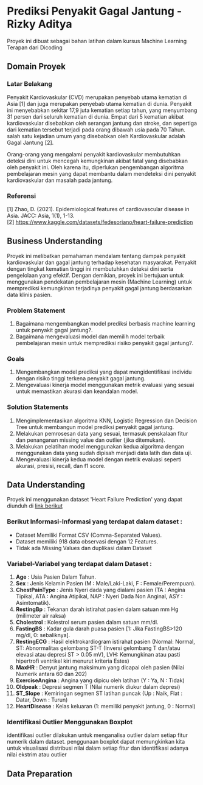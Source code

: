 # Prediksi Penyakit Gagal Jantung - Rizky Aditya
Proyek ini dibuat sebagai bahan latihan dalam kursus Machine Learning Terapan dari Dicoding

## Domain Proyek
### Latar Belakang
Penyakit Kardiovaskular (CVD) merupakan penyebab utama kematian di Asia [1] dan juga merupakan penyebab utama kematian di dunia. Penyakit ini menyebabkan
sekitar 17,9 juta kematian setiap tahun, yang menyumbang 31 persen dari seluruh kematian di dunia. Empat dari 5 kematian akibat kardiovaskular disebabkan oleh
serangan jantung dan stroke, dan sepertiga dari kematian tersebut terjadi pada orang dibawah usia pada 70 Tahun. salah satu kejadian umum yang disebabkan oleh
Kardiovaskular adalah Gagal Jantung [2].  

Orang-orang yang mengalami penyakit kardiovaskular membutuhkan deteksi dini untuk mencegah kemungkinan akibat fatal yang disebabkan oleh penyakit ini. Oleh karena itu, diperlukan pengembangan algoritma pembelajaran mesin yang dapat membantu dalam mendeteksi dini penyakit kardiovaskular dan masalah pada jantung.



### Referensi
[1] Zhao, D. (2021). Epidemiological features of cardiovascular disease in Asia. JACC: Asia, 1(1), 1-13.  
[2] https://www.kaggle.com/datasets/fedesoriano/heart-failure-prediction

## Business Understanding
Proyek ini melibatkan pemahaman mendalam tentang dampak penyakit kardiovaskular dan gagal jantung terhadap kesehatan masyarakat. Penyakit dengan
tingkat kematian tinggi ini membutuhkan deteksi dini serta pengelolaan yang efektif. Dengan demikian, proyek ini bertujuan untuk menggunakan
pendekatan pembelajaran mesin (Machine Learning) untuk memprediksi kemungkinan terjadinya penyakit gagal jantung berdasarkan data klinis pasien.

### Problem Statement
1. Bagaimana mengembangkan model prediksi berbasis machine learning untuk penyakit gagal jantung?.
2. Bagaimana mengevaluasi model dan memilih model terbaik pembelajaran mesin untuk memprediksi risiko penyakit gagal jantung?.

### Goals
1. Mengembangkan model prediksi yang dapat mengidentifikasi individu dengan risiko tinggi terkena penyakit gagal jantung.
2. Mengevaluasi kinerja model menggunakan metrik evaluasi yang sesuai untuk memastikan akurasi dan keandalan model.

### Solution Statements
1. Mengimplementasikan algoritma KNN, Logistic Regression dan Decision Tree untuk membangun model prediksi penyakit gagal jantung.
2. Melakukan pemrosesan data yang sesuai, termasuk penskalaan fitur dan penanganan missing value dan outlier (jika ditemukan).
3. Melakukan pelatihan model menggunakan kedua algoritma dengan menggunakan data yang sudah dipisah menjadi data latih dan data uji.
4. Mengevaluasi kinerja kedua model dengan metrik evaluasi seperti akurasi, presisi, recall, dan f1 score.

## Data Understanding
Proyek ini menggunakan dataset 'Heart Failure Prediction' yang dapat diunduh di [link berikut](https://www.kaggle.com/datasets/fedesoriano/heart-failure-prediction)
### Berikut Informasi-Informasi yang terdapat dalam dataset :
- Dataset Memiliki Format CSV (Comma-Separated Values).
- Dataset memiliki 918 data observasi dengan 12 Features.
- Tidak ada Missing Values dan duplikasi dalam Dataset

### Variabel-Variabel yang terdapat dalam Dataset :
1. **Age** : Usia Pasien Dalam Tahun.
2. **Sex** : Jenis Kelamin Pasien (M : Male/Laki-Laki, F : Female/Perempuan).
3. **ChestPainType** : Jenis Nyeri dada yang dialami pasien (TA : Angina Tipikal, ATA : Angina Atipikal, NAP : Nyeri Dada Non Anginal, ASY : Asimtomatik).
4. **RestingBp** : Tekanan darah istirahat pasien dalam satuan mm Hg (milimeter air raksa)
5. **Cholestrol** : Kolestrol serum pasien dalam satuan mm/dl.
6. **FastingBS** : Kadar gula darah puasa pasien [1: Jika FastingBS>120 mg/dl, 0: sebaliknya].
7. **RestingECG** : Hasil elektrokardiogram istirahat pasien (Normal: Normal, ST: Abnormalitas gelombang ST-T (Inversi gelombang T dan/atau elevasi atau depresi ST > 0.05 mV), LVH: Kemungkinan atau pasti hipertrofi ventrikel kiri menurut kriteria Estes)
8. **MaxHR** : Denyut jantung maksimum yang dicapai oleh pasien (Nilai Numerik antara 60 dan 202)
9. **ExerciseAngina** : Angina yang dipicu oleh latihan (Y : Ya, N : Tidak)
10. **Oldpeak** : Depresi segmen T (Nilai numerik diukur dalam depresi)
11. **ST_Slope** : Kemiringan segmen ST latihan puncak (Up : Naik, Flat : Datar, Down : Turun)
12. **HeartDisease** : Kelas keluaran (1: memiliki penyakit jantung, 0 : Normal)

### Identifikasi Outlier Menggunakan Boxplot
identifikasi outlier dilakukan untuk menganalisa outlier dalam setiap fitur numerik dalam dataset. penggunaan boxplot dapat memungkinkan kita
untuk visualisasi distribusi nilai dalam setiap fitur dan identifikasi adanya nilai ekstrim atau outlier

## Data Preparation


